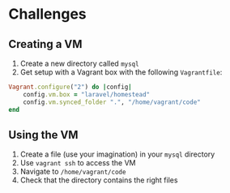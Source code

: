# Challenges

## Creating a VM

1. Create a new directory called `mysql`
1. Get setup with a Vagrant box with the following `Vagrantfile`:

```ruby
Vagrant.configure("2") do |config|
    config.vm.box = "laravel/homestead"
    config.vm.synced_folder ".", "/home/vagrant/code"
end
```

## Using the VM

1. Create a file (use your imagination) in your `mysql` directory
1. Use `vagrant ssh` to access the VM
1. Navigate to `/home/vagrant/code`
1. Check that the directory contains the right files
